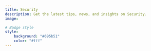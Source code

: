 ```yaml
---
title: Security
description: Get the latest tips, news, and insights on Security.
image: 

# Badge style
style:
    background: "#695b51"
    color: "#fff"
---
```

